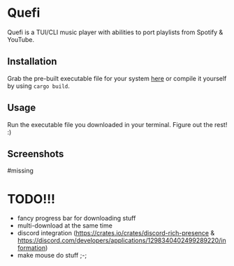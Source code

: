# Quefi
Quefi is a TUI/CLI music player with abilities to port playlists from Spotify & YouTube.
## Installation
Grab the pre-built executable file for your system [here](https://github.com/nieboczek/quefi/releases/latest) or compile it yourself by using `cargo build`.
## Usage
Run the executable file you downloaded in your terminal.
Figure out the rest! :)
## Screenshots
#missing
# TODO!!!
- fancy progress bar for downloading stuff
- multi-download at the same time
- discord integration (https://crates.io/crates/discord-rich-presence & https://discord.com/developers/applications/1298340402499289220/information)
- make mouse do stuff ;-;
